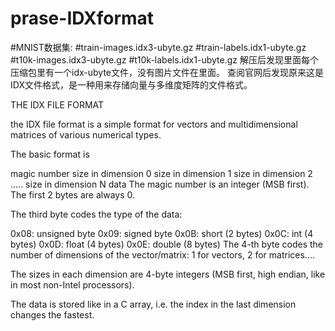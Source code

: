 # prase-IDXformat
#MNIST数据集:
#train-images.idx3-ubyte.gz
#train-labels.idx1-ubyte.gz
#t10k-images.idx3-ubyte.gz
#t10k-labels.idx1-ubyte.gz
解压后发现里面每个压缩包里有一个idx-ubyte文件，没有图片文件在里面。
查阅官网后发现原来这是IDX文件格式，是一种用来存储向量与多维度矩阵的文件格式。

THE IDX FILE FORMAT

the IDX file format is a simple format for vectors and multidimensional matrices of various numerical types.

The basic format is

magic number
size in dimension 0
size in dimension 1
size in dimension 2
.....
size in dimension N
data
The magic number is an integer (MSB first). The first 2 bytes are always 0.

The third byte codes the type of the data:

0x08: unsigned byte
0x09: signed byte
0x0B: short (2 bytes)
0x0C: int (4 bytes)
0x0D: float (4 bytes)
0x0E: double (8 bytes)
The 4-th byte codes the number of dimensions of the vector/matrix: 1 for vectors, 2 for matrices....

The sizes in each dimension are 4-byte integers (MSB first, high endian, like in most non-Intel processors).

The data is stored like in a C array, i.e. the index in the last dimension changes the fastest.
